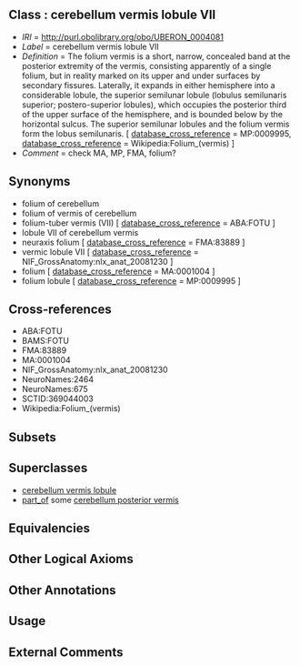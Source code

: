 
## Class : cerebellum vermis lobule VII

 * *IRI* = http://purl.obolibrary.org/obo/UBERON_0004081
 * *Label* = cerebellum vermis lobule VII
 * *Definition* = The folium vermis is a short, narrow, concealed band at the posterior extremity of the vermis, consisting apparently of a single folium, but in reality marked on its upper and under surfaces by secondary fissures. Laterally, it expands in either hemisphere into a considerable lobule, the superior semilunar lobule (lobulus semilunaris superior; postero-superior lobules), which occupies the posterior third of the upper surface of the hemisphere, and is bounded below by the horizontal sulcus. The superior semilunar lobules and the folium vermis form the lobus semilunaris. [ [database_cross_reference](../../ef/oboInOwl#hasDbXref.md) = MP:0009995, [database_cross_reference](../../ef/oboInOwl#hasDbXref.md) = Wikipedia:Folium_(vermis) ]
 * *Comment* = check MA, MP, FMA, folium?

## Synonyms

 * folium of cerebellum
 * folium of vermis of cerebellum
 * folium-tuber vermis (VII) [ [database_cross_reference](../../ef/oboInOwl#hasDbXref.md) = ABA:FOTU ]
 * lobule VII of cerebellum vermis
 * neuraxis folium [ [database_cross_reference](../../ef/oboInOwl#hasDbXref.md) = FMA:83889 ]
 * vermic lobule VII [ [database_cross_reference](../../ef/oboInOwl#hasDbXref.md) = NIF_GrossAnatomy:nlx_anat_20081230 ]
 * folium [ [database_cross_reference](../../ef/oboInOwl#hasDbXref.md) = MA:0001004 ]
 * folium lobule [ [database_cross_reference](../../ef/oboInOwl#hasDbXref.md) = MP:0009995 ]

## Cross-references

 * ABA:FOTU
 * BAMS:FOTU
 * FMA:83889
 * MA:0001004
 * NIF_GrossAnatomy:nlx_anat_20081230
 * NeuroNames:2464
 * NeuroNames:675
 * SCTID:369044003
 * Wikipedia:Folium_(vermis)

## Subsets


## Superclasses

 * [cerebellum vermis lobule](../../UBERON/70/UBERON_0004070.md)
 * [part_of](../../BFO/50/BFO_0000050.md) some [cerebellum posterior vermis](../../UBERON/09/UBERON_0004009.md)

## Equivalencies


## Other Logical Axioms


## Other Annotations


## Usage


## External Comments

